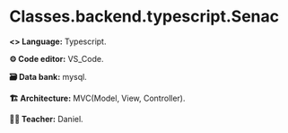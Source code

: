 # Classes.backend.typescript.Senac

<p><b><> Language:</b> Typescript.</p>
<p><b>⚙️ Code editor:</b> VS_Code.</p>
<p><b>🗃️ Data bank:</b> mysql.</p>
<p><b>🏗️ Architecture:</b> MVC(Model, View, Controller).</p>
<p><b>👨‍🏫 Teacher:</b> Daniel.</p>
